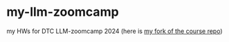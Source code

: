 # my-llm-zoomcamp

my HWs for DTC LLM-zoomcamp 2024 (here is [my fork of the course repo](https://github.com/lucapug/llm-zoomcamp/tree/main))
